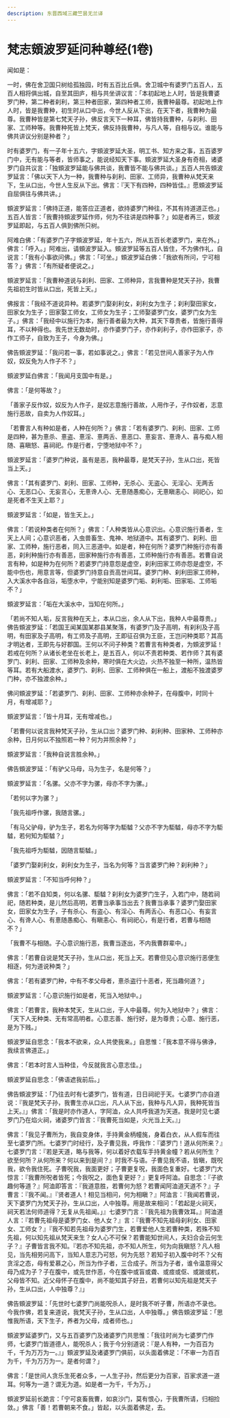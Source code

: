 ```yaml
---
description: 东晋西域三藏竺昙无兰译
---
```


# 梵志頞波罗延问种尊经(1卷)

闻如是：

一时，佛在舍卫国只树给孤独园，时有五百比丘俱。舍卫城中有婆罗门五百人，五百人相将俱出城，自至其田庐，相与共坐讲议言：「本初起地上人时，皆是我曹婆罗门种，第二种者刹利，第三种者田家，第四种者工师，我曹种最尊。初起地上作人时，皆是我曹种，初生时从口中出，今世人反从下出，在天下者，我曹种为最尊。我曹种皆是第七梵天子孙，佛反言天下一种耳，佛皆持我曹种，与刹利、田家、工师种等。我曹种死皆上梵天，佛反持我曹种，与凡人等，自相与议。谁能与佛共讲议分别是种者？」

时有婆罗门，有一子年十五六，字頞波罗延大圣，明工书、知方来之事，五百婆罗门中，无有能与等者，皆师事之，能说经知天下事。頞波罗延大圣身有奇相，诸婆罗门自共议言：「独頞波罗延能与佛共谈，我曹皆不能与佛共谈。」五百人共告頞波罗延言：「佛以天下人为一种，我曹种与刹利、田家、工师异，我曹种从梵天来下，生从口出，今世人生反从下出。佛言：『天下有四种，四种皆佳。』愿頞波罗延自屈俱往与佛共讲。」

頞波罗延言：「佛持正道，能答应正道者，欲持婆罗门种往，不其有持道道正也。」五百人皆言：「我曹持頞波罗延作师，何为不往讲是四种事？」如是者再三，頞波罗延即起，与五百人俱到佛所只树。

阿难白佛：「有婆罗门子字頞波罗延，年十五六，所从五百长老婆罗门，来在外。」佛言：「呼入。」阿难出，请頞波罗延入。頞波罗延等五百人皆住，不为佛作礼，自说言：「我有小事欲问佛。」佛言：「可坐。」頞波罗延白佛：「我欲有所问，宁可相答？」佛言：「有所疑者便说之。」

頞波罗延言：「我曹种道说与刹利、田家、工师种异，言我曹种是梵天子孙，我曹先祖初生时皆从口出，死皆上天。」

佛报言：「我经不道说异种。若婆罗门娶刹利女，刹利女为生子；刹利娶田家女，田家女为生子；田家娶工师女，工师女为生子；工师娶婆罗门女，婆罗门女为生子。」佛言：「我经中以施行为本，施行善者最为大种，其天下尊贵者，皆施行善得耳，不以种得也。我先世无数劫时，亦作婆罗门子，亦作刹利子，亦作田家子，亦作工师子，自致为王子，今身为佛。」

佛告頞波罗延：「我问若一事，若如事说之。」佛言：「若见世间人善家子为人作奴，奴反免为人作子不？」

頞波罗延白佛言：「我闻月支国中有是。」

佛言：「是何等故？」

「善家子反作奴，奴反为人作子，是奴志意施行善故，人用作子，子作奴者，志意施行恶故，自卖为人作奴耳。」

「若曹言人有种如是者，人种在何所？」佛言：「若有婆罗门、刹利、田家、工师是四种，甚为憙杀、憙盗、憙淫、憙两舌、憙恶口、憙妄言、憙谗人、喜与痴人相随、喜瞋怒、喜祠祀。作是行者，宁堕地狱中不？」

頞波罗延言：「婆罗门种说，虽有是恶，我种最尊，是梵天子孙，生从口出，死皆当上天。」

佛言：「其有婆罗门、刹利、田家、工师种，无杀心、无盗心、无淫心、无两舌心、无恶口心、无妄言心，无憙谗人心、无憙随愚痴心，无憙瞋恚心、祠祀心，如是死者不生天上耶？」

頞波罗延言：「如是，皆生天上。」

佛言：「若说种类者在何所？」佛言：「人种类皆从心意识出。心意识施行善者，生天上人间；心意识恶者，入虫兽畜生、鬼神、地狱道中。其有婆罗门、刹利、田家、工师种，施行恶者，同入三恶道中。如是者，种在何所？婆罗门种施行亦有善恶，刹利种施行亦有善恶，田家种施行亦有善恶，工师种施行亦有善恶。若曹自说言有种，如是种为在何所？若婆罗门持意怨是虚空，刹利田家工师亦怨是虚空，不能中伤也，用意言等，但婆罗门持意自贡高世间耳。婆罗门种、刹利田家工师种，入大溪水中各自浴，垢堕水中，宁能别知是婆罗门垢、刹利垢、田家垢、工师垢不？」

頞波罗延言：「垢在大溪水中，当知在何所。」

「若尚不知人垢，反言我种在天上，本从口出，余人从下出，我种人中最尊贵。」佛告頞波罗延：「若国王闻某国某郡县某聚落，有婆罗门及子高明，有刹利及子高明，有田家及子高明，有工师及子高明，王即征召俱为王臣，王岂问种类耶？其高才明达者，王即先与好郡国。王何以不问子种类？若曹言有种类者，为頞波罗延！若戒在何所？从诸长老坐在长老上，是五百人，何以不责若种类、若作师？其有婆罗门、刹利、田家、工师种及余种，寒时俱在大火边，火热不独至一种所，温热皆等耳。若有大船渡水，婆罗门、刹利、田家、工师种俱在一船上，渡船不独渡婆罗门种，亦不独渡余种。」

佛问頞波罗延：「若婆罗门、刹利、田家、工师种亦余种子，在母腹中，时同十月，有增减耶？」

頞波罗延言：「皆十月耳，无有增减也。」

「若曹何以说言我种梵天子孙，生从口出？婆罗门种、刹利种、田家种、工师种亦余种，日月何以不独照若一种？何为并照余种？」

頞波罗延言：「我种自说言胜余种。」

佛告頞波罗延：「有驴父马母，马为生子，名是何等？」

頞波罗延言：「名骡。父亦不字为骡，母亦不字为骡。」

「若何以字为骡？」

「我先祖呼作骡，我随言骡。」

「有马父驴母，驴为生子，若名为何等字为駏驉？父亦不字为駏驉，母亦不字为駏驉，若何知为駏驉？」

「我先祖呼为駏驉，因随言駏驉。」

「婆罗门娶刹利女，刹利女为生子，当名为何等？当言婆罗门种？刹利种？」

頞波罗延言：「不知当呼何种？」

佛言：「若不自知类，何以名骡、駏驉？刹利女为婆罗门生子，入若门中，随若祠祀，随若种类，是儿然后高明，若曹当承事当出去？我曹当承事？婆罗门娶田家女，田家女为生子，子有杀心、有盗心、有淫心、有两舌心、有恶口心、有妄言心、有谗人心、有憙随愚痴心、有瞋恚心、有祠祀心，有是行者，若曹与相随不？」

「我曹不与相随。子心意识施行恶，我曹当逐出，不内我曹群辈中。」

佛言：「若曹自说是梵天子孙，生从口出，死当上天。若曹但见心意识施行恶便生相逐，何为道说种类？」

佛言：「若有婆罗门种，中有不孝父母者，憙杀盗行十恶者，死当趣何道？」

頞波罗延言：「心意识施行如是者，死当入地狱中。」

佛言：「若曹言，我种本梵天，生从口出，于人中最尊。何为入地狱中？」佛言：「天下人无种类、无有常高明者。心意志善、施行好，是为尊贵；心意、施行恶，是为下贱。」

頞波罗延自思念：「我本不欲来，众人共使我来。」自思惟：「我本意不得与佛诤，我续言佛道正。」

佛言：「若本时言人当种佳，今反就我言心意志佳。」

頞波罗延自思念：「佛语遮我前后。」

佛告頞波罗延：「乃往去时有七婆罗门，皆有道，日日祠祀于天。七婆罗门亦自道说：『我是梵天子孙，我曹生亦从口出，凡人从下出，我种与凡人异，我种死皆当上天。』」佛言：「我是时亦作道人，字阿洫，众人共呼我道为天道。我是时见七婆罗门乃在焰火祠，诸婆罗门皆言：『我曹死当如是，火光当上天。』」

佛言：「我见子曹所为，我自变身体，手持黄金柄幢旄，身着白衣，从人假车而往至七婆罗门所。七婆罗门时经行，及子曹见我，呼我作：『婆罗门！道从何所来？』七婆罗门言：『若是天道，略与我等，何以着好衣载车手持黄金幢？若从何所生？欲至何所？从何所来？何以来到是间？』时我不与语。子曹见我不语，皆瞋，既呪我，欲令我住死。子曹呪我，我面更好；子曹更复呪，我面色复重好。七婆罗门大惊言：『我曹所呪者皆死；今我呪之，面色复更好？』更复呼阿洫。自思念：『子欲趣何等道？』阿洫即答言：『我道意胜，若曹何为怒？若曹闻阿洫道天道不？』子曹言：『我不闻。』『贤者道人！相见当相问，何为相瞋？』阿洫言：『我闻若曹说，天下婆罗门为梵天子孙，生从口出，人中独尊。用是故来相问：「若起是火祠天，祠天若法何师道得？无复从先祖闻。」』七婆罗门言：『我先祖为我曹效耳。』阿洫道人言：『若曹先祖母是婆罗门女、他人女？』言：『我曹不知先祖母刹利女、田家女、工师女？』『我不知若先祖母为婆罗门生，若曹爱他人生若曹种类，若殊不知先祖，何以知先祖从梵天来生？女人心不可保？若曹能知世间人，夫妇合会云何生子？』子曹皆言我不知。『若亦不知先祖，亦不知人所生，何为向我瞋怒？凡人相见，当先相劳问高下，当知人意志乃可怒，何为先怒？若知子初入腹中时不？父有贪淫之态，母有爱慕之心，所当为作子者，三合成子。所当为子者，谁令温意得父母乃成为子？子在腹中，或先世作恶，今在腹中或盲或聋、或痖或伛、或跛或杌，父母皆不知。近父母怀子在腹中，尚不能知其子好丑，若曹何以知先祖是梵天子孙，生从口出，人中独尊？』」

佛告頞波罗延：「先世时七婆罗门尚能呪杀人，是时我不听子曹，所语亦不录也。今我作佛，若复来道说，我梵天子孙，生从口出，人中独尊。」佛告頞波罗延：「思惟我所语，天下生子，养者为父母，成者师也。」

頞波罗延婆罗门，又与五百婆罗门及诸婆罗门共思惟：「我往时尚为七婆罗门作师，七婆罗门皆道德人，能呪杀人；我于今分别道说：『是人有种，一为百百为千，千为万万为一。』」頞波罗延及诸婆罗门俱前，以头面着佛足：「不审一为百百为千，千为万万为一。是者何谓？」

佛言：「是世间人贪乐生死者众多，一人生子孙，然后更分为百家，百家求道一道耳。何等为一道？谓无为道。如是者一为千，千为万。」

頞波罗延前长跪言：「宁可哀畜我曹，如哀沙门，莫有恨心，于我曹所请，归相捡敛。」佛言「善！若曹朝来不食。」皆起，以头面着佛足，去。

